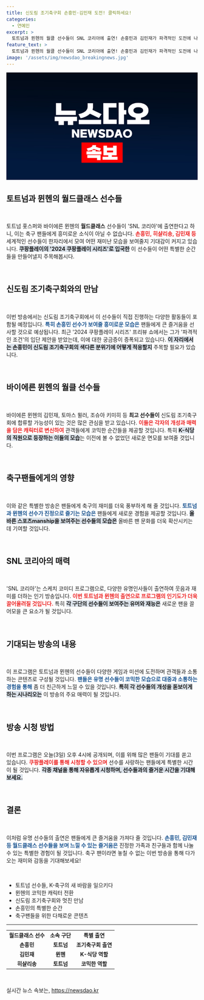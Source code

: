 ```yaml
---
title: 신도림 조기축구회 손흥민·김민재 도전! 클릭하세요!
categories:
  - 연예인
excerpt: >
  토트넘과 뮌헨의 월클 선수들이 SNL 코리아에 출연! 손흥민과 김민재가 파격적인 도전에 나서고, 유쾌한 코미디로 그라운드의 정수를 보여줄 예정. 과연 어떤 재미가 펼쳐질지?
feature_text: >
  토트넘과 뮌헨의 월클 선수들이 SNL 코리아에 출연! 손흥민과 김민재가 파격적인 도전에 나서고, 유쾌한 코미디로 그라운드의 정수를 보여줄 예정. 과연 어떤 재미가 펼쳐질지?
image: '/assets/img/newsdao_breakingnews.jpg'
---
```


<p><img src="/assets/img/newsdao_breakingnews.jpg" alt="ontimetimes 속보" /></p>

<h2 data-ke-size="size26">토트넘과 뮌헨의 월드클래스 선수들</h2>

<p data-ke-size="size16">&nbsp;</p>

<p>토트넘 홋스퍼와 바이에른 뮌헨의 <b>월드클래스</b> 선수들이 'SNL 코리아'에 출연한다고 하니, 이는 축구 팬들에게 흥미로운 소식이 아닐 수 없습니다. <b><span style="color: #ee2323;">손흥민, 히샬리송, 김민재 등</span></b> 세계적인 선수들이 한자리에서 모여 어떤 재미난 모습을 보여줄지 기대감이 커지고 있습니다. <b><span style="background-color: #21538527;">쿠팡플레이의 '2024 쿠팡플레이 시리즈'로 입국한</span></b> 이 선수들이 어떤 특별한 순간들을 만들어낼지 주목해봅시다.</p>

<p data-ke-size="size16">&nbsp;</p>

<h2 data-ke-size="size26">신도림 조기축구회와의 만남</h2>

<p data-ke-size="size16">&nbsp;</p>

<p>이번 방송에서는 신도림 조기축구회에서 이 선수들이 직접 진행하는 다양한 활동들이 포함될 예정입니다. <b><span style="color: #1a5490;">특히 손흥민 선수가 보여줄 흥미로운 모습은</span></b> 팬들에게 큰 즐거움을 선사할 것으로 예상됩니다. 최근 '2024 쿠팡플레이 시리즈' 프리뷰 쇼에서는 그가 '파격적인 조건'의 입단 제안을 받았는데, 이에 대한 궁금증이 증폭되고 있습니다. <b><span style="background-color: #21538527;">이 자리에서는 손흥민이 신도림 조기축구회의 색다른 분위기에 어떻게 적응할지</span></b> 주목할 필요가 있습니다.</p>

<p data-ke-size="size16">&nbsp;</p>

<h2 data-ke-size="size26">바이에른 뮌헨의 월클 선수들</h2>

<p data-ke-size="size16">&nbsp;</p>

<p>바이에른 뮌헨의 김민재, 토마스 뮐러, 조슈아 키미히 등 <b>최고 선수들이</b> 신도림 조기축구회에 합류할 가능성이 있는 것은 많은 관심을 받고 있습니다. <b><span style="color: #ee2323;">이들은 각자의 개성과 매력을 담은 캐릭터로 변신하여</span></b> 관객들에게 코믹한 순간들을 제공할 것입니다. 특히 <b><span style="background-color: #21538527;">K-식당의 직원으로 등장하는 이들의 모습</span></b>는 이전에 볼 수 없었던 새로운 면모를 보여줄 것입니다.</p>

<p data-ke-size="size16">&nbsp;</p>

<h2 data-ke-size="size26">축구팬들에게의 영향</h2>

<p data-ke-size="size16">&nbsp;</p>

<p>이와 같은 특별한 방송은 팬들에게 축구의 재미를 더욱 풍부하게 해 줄 것입니다. <b><span style="color: #1a5490;">토트넘과 뮌헨의 선수가 진정으로 즐기는 모습은</span></b> 팬들에게 새로운 경험을 제공할 것입니다. <b><span style="background-color: #21538527;">올바른 스포츠manship을 보여주는 선수들의 모습은</span></b> 올바른 팬 문화를 더욱 확산시키는 데 기여할 것입니다.</p>

<p data-ke-size="size16">&nbsp;</p>

<h2 data-ke-size="size26">SNL 코리아의 매력</h2>

<p data-ke-size="size16">&nbsp;</p>

<p>'SNL 코리아'는 스케치 코미디 프로그램으로, 다양한 유명인사들이 출연하여 웃음과 재미를 더하는 인기 방송입니다. <b><span style="color: #ee2323;">이번 토트넘과 뮌헨의 출연으로 프로그램의 인기도가 더욱 끌어올려질 것입니다.</span></b> 특히 <b><span style="background-color: #21538527;">각 구단의 선수들이 보여주는 유머와 재능은</span></b> 새로운 팬을 끌어모을 큰 요소가 될 것입니다.</p>

<p data-ke-size="size16">&nbsp;</p>

<h2 data-ke-size="size26">기대되는 방송의 내용</h2>

<p data-ke-size="size16">&nbsp;</p>

<p>이 프로그램은 토트넘과 뮌헨의 선수들이 다양한 게임과 미션에 도전하며 관객들과 소통하는 콘텐츠로 구성될 것입니다. <b><span style="color: #1a5490;">팬들은 유명 선수들이 코믹한 모습으로 대중과 소통하는 경험을 통해</span></b> 좀 더 친근하게 느낄 수 있을 것입니다. <b><span style="background-color: #21538527;">특히 각 선수들의 개성을 돋보이게 하는 시나리오는</span></b> 이 방송의 주요 매력이 될 것입니다.</p>

<p data-ke-size="size16">&nbsp;</p>

<h2 data-ke-size="size26">방송 시청 방법</h2>

<p data-ke-size="size16">&nbsp;</p>

<p>이번 프로그램은 오늘(3일) 오후 4시에 공개되며, 이를 위해 많은 팬들이 기대를 쏟고 있습니다. <b><span style="color: #ee2323;">쿠팡플레이를 통해 시청할 수 있으며</span></b> 선수를 사랑하는 팬들에게 특별한 시간이 될 것입니다. <b><span style="background-color: #21538527;">각종 채널을 통해 자유롭게 시청하며, 선수들과의 즐거운 시간을 기대해보세요.</span></b></p>

<p data-ke-size="size16">&nbsp;</p>

<h2 data-ke-size="size26">결론</h2>

<p data-ke-size="size16">&nbsp;</p>

<p>이처럼 유명 선수들의 출연은 팬들에게 큰 즐거움을 가져다 줄 것입니다. <b><span style="color: #1a5490;">손흥민, 김민재 등 월드클래스 선수들을 보며 느낄 수 있는 즐거움은</span></b> 진정한 가족과 친구들과 함께 나눌 수 있는 특별한 경험이 될 것입니다. 축구 팬이라면 놓칠 수 없는 이번 방송을 통해 다가오는 재미와 감동을 기대해보세요!</p>

<p data-ke-size="size16">&nbsp;</p>

<ul>
    <li>토트넘 선수들, K-축구의 새 바람을 일으키다</li>
    <li>뮌헨의 코믹한 캐릭터 전환</li>
    <li>신도림 조기축구회와 멋진 만남</li>
    <li>손흥민의 특별한 순간</li>
    <li>축구팬들을 위한 다채로운 콘텐츠</li>
</ul>

<hr />

<table style="width: 100%;">
    <tr>
        <td style="text-align: center; height: 17px;"><b>월드클래스 선수</b></td>
        <td style="text-align: center; height: 17px;"><b>소속 구단</b></td>
        <td style="text-align: center; height: 17px;"><b>특별 출연</b></td>
    </tr>
    <tr>
        <td style="text-align: center; height: 17px;"><b>손흥민</b></td>
        <td style="text-align: center; height: 17px;"><b>토트넘</b></td>
        <td style="text-align: center; height: 17px;"><b>조기축구회 출연</b></td>
    </tr>
    <tr>
        <td style="text-align: center; height: 17px;"><b>김민재</b></td>
        <td style="text-align: center; height: 17px;"><b>뮌헨</b></td>
        <td style="text-align: center; height: 17px;"><b>K-식당 역할</b></td>
    </tr>
    <tr>
        <td style="text-align: center; height: 17px;"><b>히샬리송</b></td>
        <td style="text-align: center; height: 17px;"><b>토트넘</b></td>
        <td style="text-align: center; height: 17px;"><b>코믹한 역할</b></td>
    </tr>
</table>

<p data-ke-size="size16">&nbsp;</p>
실시간 뉴스 속보는, <a href="https://newsdao.kr" rel="dofollow">https://newsdao.kr</a>


